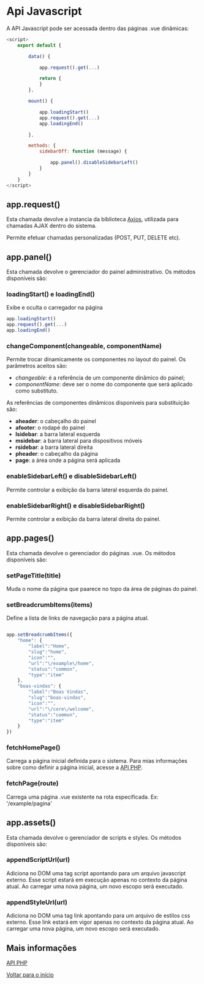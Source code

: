 # Api Javascript

A API Javascript pode ser acessada dentro das páginas .vue dinâmicas:

```javascript
<script>
    export default {

        data() {

            app.request().get(...)

            return {
            }
        },

        mount() {

            app.loadingStart()
            app.request().get(...)
            app.loadingEnd()

        },

        methods: {
            sidebarOff: function (message) {

                app.panel().disableSidebarLeft()
            }
        }
    }
</script>
```

## app.request() 

Esta chamada devolve a instancia da biblioteca [Axios](https://github.com/axios/axios), utilizada para chamadas AJAX dentro do sistema.

Permite efetuar chamadas personalizadas (POST, PUT, DELETE etc).

## app.panel() 

Esta chamada devolve o gerenciador do painel administrativo. Os métodos disponíveis são:

### loadingStart() e loadingEnd()

Exibe e oculta o carregador na página

```javascript
app.loadingStart()
app.request().get(...)
app.loadingEnd()
```

### changeComponent(changeable, componentName)

Permite trocar dinamicamente os componentes no layout do painel. Os parâmetros aceitos são:  

- *changeable*: é a referência de um componente dinâmico do painel; 
- *componentName*: deve ser o nome do componente que será aplicado como substituto.  
 
As referências de componentes dinâmicos disponiveis para substituição são:

- **aheader**: o cabeçalho do painel
- **afooter**: o rodapé do painel
- **lsidebar**: a barra lateral esquerda
- **msidebar**: a barra lateral para dispositivos móveis
- **rsidebar**: a barra lateral direita
- **pheader**: o cabeçalho da página
- **page**: a área onde a página será aplicada

### enableSidebarLeft() e disableSidebarLeft()

Permite controlar a exibição da barra lateral esquerda do painel.

### enableSidebarRight() e disableSidebarRight()

Permite controlar a exibição da barra lateral direita do painel.

## app.pages() 

Esta chamada devolve o gerenciador do páginas .vue. Os métodos disponíveis são:

### setPageTitle(title)

Muda o nome da página que paarece no topo da área de páginas do painel.

### setBreadcrumbItems(items)

Define a lista de links de navegação para a página atual.

```javascript 

app.setBreadcrumbItems({
    "home": {
        "label":"Home",
        "slug":"home",
        "icon":"",
        "url":"\/example\/home",
        "status":"common",
        "type":"item"
    },
    "boas-vindas": {
        "label":"Boas Vindas",
        "slug":"boas-vindas",
        "icon":"",
        "url":"\/core\/welcome",
        "status":"common",
        "type":"item"
    }
})

```

### fetchHomePage() 

Carrega a página inicial definida para o sistema. Para mias informações sobre como definir a página inicial, acesse a [API PHP](docs/api-php.md).

### fetchPage(route)

Carrega uma página .vue existente na rota especificada. 
Ex: '/example/pagina'


## app.assets() 

Esta chamada devolve o gerenciador de scripts e styles. Os métodos disponíveis são:

### appendScriptUrl(url)

Adiciona no DOM uma tag script apontando para um arquivo javascript externo. Esse script estará em execução apenas no contexto da página atual. Ao carregar uma nova página, um novo escopo será executado.

### appendStyleUrl(url)

Adiciona no DOM uma tag link apontando para um arquivo de estilos css externo. Esse link estará em vigor apenas no contexto da página atual. Ao carregar uma nova página, um novo escopo será executado.

## Mais informações

[API PHP](docs/api-php.md)

[Voltar para o início](../readme.md)